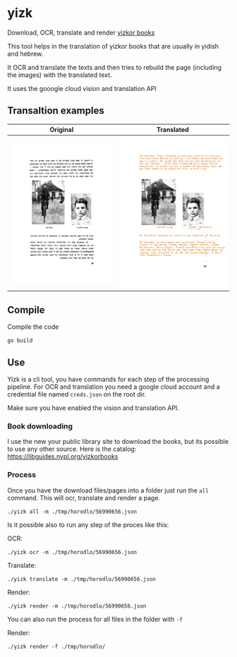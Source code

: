 # yizk
Download, OCR, translate and render [yizkor books](https://en.wikipedia.org/wiki/Yizkor_books)

This tool helps in the translation of yizkor books that are usually in yidish and hebrew. 

It OCR and translate the texts and then tries to rebuild the page (including the images) with the translated text. 

It uses the gooogle cloud vision and translation API 

## Transaltion examples

Original        |  Translated
:-------------------------:|:-------------------------:
![alt text](docs/56990762.jpg) |  ![alt text](docs/56990762.render.png)



## Compile 

Compile the code 

```
go build
```

## Use

Yizk is a cli tool, you have commands for each step of the processing pipeline. 
For OCR and translation you need a google cloud account and a credential file
named `creds.json` on the root dir. 

Make sure you have enabled the vision and translation API.

### Book downloading 

I use the new your public library site to download the books, but its possible to use any other source. 
Here is the catalog:  https://libguides.nypl.org/yizkorbooks

### Process

Once you have the download files/pages into a folder just run the `all` command.
This will ocr, translate and render a page. 

```
./yizk all -m ./tmp/horodlo/56990656.json
```

Is it possible also to run any step of the proces like this:

OCR:
```
./yizk ocr -m ./tmp/horodlo/56990656.json
```

Translate:
```
./yizk translate -m ./tmp/horodlo/56990656.json
```

Render:
```
./yizk render -m ./tmp/horodlo/56990656.json
```

You can also run the process for all files in the folder with `-f` 


Render:
```
./yizk render -f ./tmp/horodlo/
```








